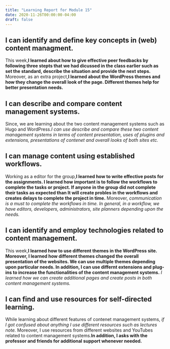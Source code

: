 ```yaml
---
title: "Learning Report for Module 15"
date: 2020-11-26T00:00:00-04:00
draft: false
---
```


I can identify and define key concepts in (web) content managment.
-----------------------------------------------------------------
This week,**I learned about how to give effective peer feedbacks by following three stepts that
we had dicussed in the class earlier such as set the standard, describe the situation and 
provide the next steps.** Moreover, as an extra project,**I learned about the WordPress themes and how they 
change the overall look of the page. Different themes help for better presentation needs.**

I can describe and compare content management systems.
------------------------------------------------------
Since, we are learning about the two content management systems such as Hugo and WordPress.*I can use 
describe and compare these two content management systems in terms of content presentation, uses of plugins
and extensions, presentations of contenet and overall looks of both sites etc.*

I can manage content using established workflows.
-------------------------------------------------
Working as a editor for the group,**I learned how to write effective posts for the assignments.
I learned how important is to follow the workflows to complete the tasks or project. If anyone in the group did 
not complete their tasks as expected than It will create probles in the workflows and creates delays to complete 
the project in time.** Moreover, *communication is a must to complete the workflows in time. In general, in a workflow,
we have editors, developers, administrators, site planners depending upon the needs.*

I can identify and employ technologies related to content management.
---------------------------------------------------------------------
This week,**I learned how to use different themes in the WordPress site. Moreover, I learned how different themes
changed the overall presentation of the websites. We can use multiple themes depending upon particular needs.
In addition, I can use differnt extensions and plug-ins to increase the functionalities of the content management
systems.** *I learned how we can create additional pages and create posts in both content management systems.*

I can find and use resources for self-directed learning.
--------------------------------------------------------
While learning about different features of contenet management systems, *if I got confused about anything I use 
different resources such as lectures note.* Moreover, I use resources from different websites and YouTubes related
to content management systems.**In addition, I asks with the professor and friends for additional support whenever 
needed.**


